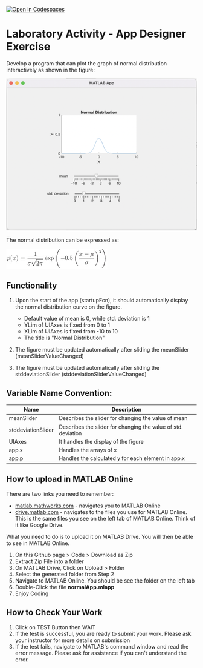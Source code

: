 [![Open in Codespaces](https://classroom.github.com/assets/launch-codespace-f4981d0f882b2a3f0472912d15f9806d57e124e0fc890972558857b51b24a6f9.svg)](https://classroom.github.com/open-in-codespaces?assignment_repo_id=10433333)
# Laboratory Activity - App Designer Exercise


Develop a program that can plot the graph of normal distribution interactively as shown in the figure:

![app](assets/Interface.png)


The normal distribution can be expressed as:

<!-- $
p(x) = \frac{1}{\sigma\sqrt{2\pi}} e^{-0.5 (\frac{x - \mu}{\sigma})^2}
$ --> 
<img src="assets/normal.png">
<!-- <div stlye="background: white;">
<img style="transform: translateY(0.1em); background: white;" src="assets/normal.svg"> 
</div> -->

## Functionality
1. Upon the start of the app (startupFcn), it should automatically display the normal distribution curve on the figure.
    - Default value of mean is 0, while std. deviation is 1
    - YLim of UIAxes is fixed from 0 to 1
    - XLim of UIAxes is fixed from -10 to 10
    - The title is "Normal Distribution"

2. The figure must be updated automatically after sliding the meanSlider (meanSliderValueChanged)
3. The figure must be updated automatically after sliding the stddeviationSlider (stddeviationSliderValueChanged)


## Variable Name Convention:

| Name | Description |
| ---- | ----------- |
| meanSlider | Describes the slider for changing the value of mean |
| stddeviationSlider | Describes the slider for changing the value of std. deviation | 
| UIAxes | It handles the display of the figure |
| app.x | Handles the arrays of x | 
| app.p | Handles the calculated y for each element in app.x |

## How to upload in MATLAB Online
There are two links you need to remember:
- [matlab.mathworks.com](https://matlab.mathworks.com) - navigates you to MATLAB Online
- [drive.matlab.com](https://drive.matlab.com/) - navigates to the files you use for MATLAB Online. This is the same files you see on the left tab of MATLAB Online. Think of it like Google Drive.

What you need to do is to upload it on MATLAB Drive. You will then be able to see in MATLAB Online.
1. On this Github page > Code > Download as Zip
2. Extract Zip File into a folder
3. On MATLAB Drive, Click on Upload > Folder
4. Select the generated folder from Step 2
5. Navigate to MATLAB Online. You should be see the folder on the left tab
6. Double-Click the file **normalApp.mlapp**
7. Enjoy Coding


## How to Check Your Work
1. Click on TEST Button then WAIT
2. If the test is successful, you are ready to submit your work. Please ask your instructor for more details on submission
3. If the test fails, navigate to MATLAB's command window and read the error message. Please ask for assistance if you can't understand the error.